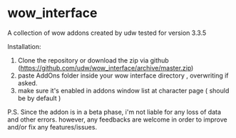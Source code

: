 wow_interface
=============

A collection of wow addons created by udw tested for version 3.3.5

Installation:
1) Clone the repository or download the zip via github (https://github.com/udw/wow_interface/archive/master.zip)
2) paste AddOns folder inside your wow interface directory , overwriting if asked.
3) make sure it's enabled in addons window list at character page ( should be by default )


P.S. Since the addon is in a beta phase, i'm not liable for any loss of data and other errors. 
however, any feedbacks are welcome in order to improve and/or fix any features/issues.
